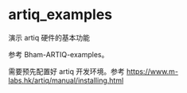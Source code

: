 # artiq_examples

演示 artiq 硬件的基本功能

参考 Bham-ARTIQ-examples。

需要预先配置好 artiq 开发环境。参考 https://www.m-labs.hk/artiq/manual/installing.html
